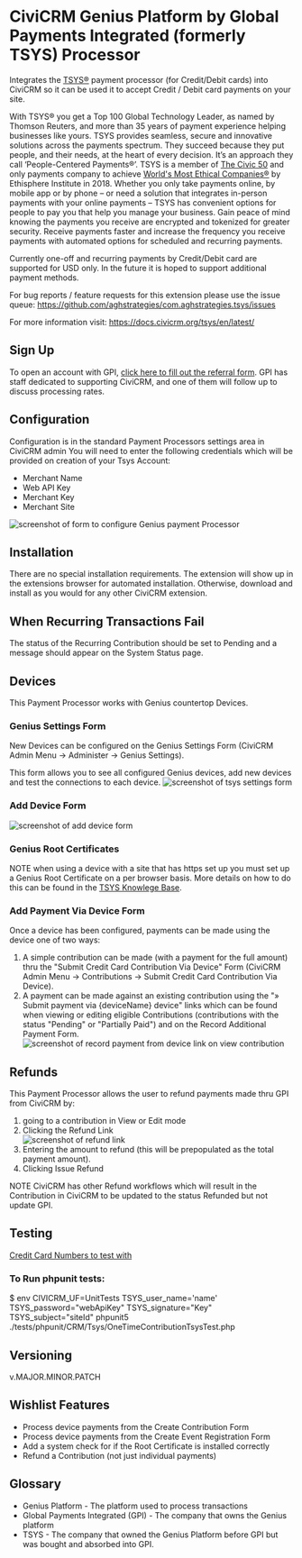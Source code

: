 # CiviCRM Genius Platform by Global Payments Integrated (formerly TSYS) Processor

Integrates the [TSYS®](https://www.tsys.com/) payment processor (for Credit/Debit cards) into CiviCRM so it can be used it to accept Credit / Debit card payments on your site.

With TSYS® you get a Top 100 Global Technology Leader, as named by Thomson Reuters, and more than 35 years of payment experience helping businesses like yours. TSYS provides seamless, secure and innovative solutions across the payments spectrum. They succeed because they put people, and their needs, at the heart of every decision. It’s an approach they call ‘People-Centered Payments®’. TSYS is a member of [The Civic 50](https://www.pointsoflight.org/) and only payments company to achieve [World's Most Ethical Companies®](https://www.worldsmostethicalcompanies.com/honorees/) by Ethisphere Institute in 2018. Whether you only take payments online, by mobile app or by phone – or need a solution that integrates in-person payments with your online payments – TSYS has convenient options for people to pay you that help you manage your business.  Gain peace of mind knowing the payments you receive are encrypted and tokenized for greater security. Receive payments faster and increase the frequency you receive payments with automated options for scheduled and recurring payments.

Currently one-off and recurring payments by Credit/Debit card are supported for USD only.  In the future it is hoped to support additional payment methods.

For bug reports / feature requests for this extension please use the issue queue: https://github.com/aghstrategies/com.aghstrategies.tsys/issues

For more information visit: https://docs.civicrm.org/tsys/en/latest/

## Sign Up
To open an account with GPI, [click here to fill out the referral form](https://asnp.secure.force.com/appref?partnerId=a0F0y00000yu14J). GPI has staff dedicated to supporting CiviCRM, and one of them will follow up to discuss processing rates.

## Configuration
Configuration is in the standard Payment Processors settings area in CiviCRM admin
You will need to enter the following credentials which will be provided on creation of your Tsys Account:

+ Merchant Name
+ Web API Key
+ Merchant Key
+ Merchant Site

![screenshot of form to configure Genius payment Processor](/images/screenToConfigureTSYScredentials.png)

## Installation
There are no special installation requirements.
The extension will show up in the extensions browser for automated installation.
Otherwise, download and install as you would for any other CiviCRM extension.

## When Recurring Transactions Fail
The status of the Recurring Contribution should be set to Pending and a message should appear on the System Status page.

## Devices
This Payment Processor works with Genius countertop Devices.

### Genius Settings Form
New Devices can be configured on the Genius Settings Form (CiviCRM Admin Menu -> Administer -> Genius Settings).

This form allows you to see all configured Genius devices, add new devices and test the connections to each device.
![screenshot of tsys settings form](/images/testDevice.png)

### Add Device Form
![screenshot of add device form](/images/newDevice.png)

### Genius Root Certificates
NOTE when using a device with a site that has https set up you must set up a Genius Root Certificate on a per browser basis. More details on how to do this can be found in the [TSYS Knowlege Base](https://docs.tsysmerchant.com/knowledge-base/faqs/how-do-i-install-the-genius-root-certificate).

### Add Payment Via Device Form
Once a device has been configured, payments can be made using the device one of two ways:
1. A simple contribution can be made (with a payment for the full amount) thru the "Submit Credit Card Contribution Via Device" Form (CiviCRM Admin Menu -> Contributions -> Submit Credit Card Contribution Via Device).
2. A payment can be made against an existing contribution using the "» Submit payment via {deviceName} device" links which can be found when viewing or editing eligible Contributions (contributions with the status "Pending" or "Partially Paid") and on the Record Additional Payment Form.
![screenshot of record payment from device link on view contribution](/images/view.png)

## Refunds
This Payment Processor allows the user to refund payments made thru GPI from CiviCRM by:
1. going to a contribution in View or Edit mode
2. Clicking the Refund Link  
![screenshot of refund link](/images/refundLink.png)
3. Entering the amount to refund (this will be prepopulated as the total payment amount).
4. Clicking Issue Refund

NOTE CiviCRM has other Refund workflows which will result in the Contribution in CiviCRM to be updated to the status Refunded but not update GPI.

## Testing
[Credit Card Numbers to test with](https://docs.tsysmerchant.com/knowledge-base/testing-certification-tools/test-processor)

### To Run phpunit tests:
$ env CIVICRM_UF=UnitTests TSYS_user_name='name' TSYS_password="webApiKey" TSYS_signature="Key" TSYS_subject="siteId" phpunit5 ./tests/phpunit/CRM/Tsys/OneTimeContributionTsysTest.php

## Versioning
v.MAJOR.MINOR.PATCH

## Wishlist Features
+ Process device payments from the Create Contribution Form
+ Process device payments from the Create Event Registration Form
+ Add a system check for if the Root Certificate is installed correctly
+ Refund a Contribution (not just individual payments)

## Glossary
+ Genius Platform - The platform used to process transactions
+ Global Payments Integrated (GPI) - The company that owns the Genius platform
+ TSYS - The company that owned the Genius Platform before GPI but was bought and absorbed into GPI.
